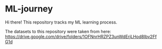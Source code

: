 # ML-journey

Hi there!
This repository tracks my ML learning process. 

The datasets to this repository were taken from here: https://drive.google.com/drive/folders/1OFNnrHRZPZ3unWdErjLHod8Ibv2FfG1d

